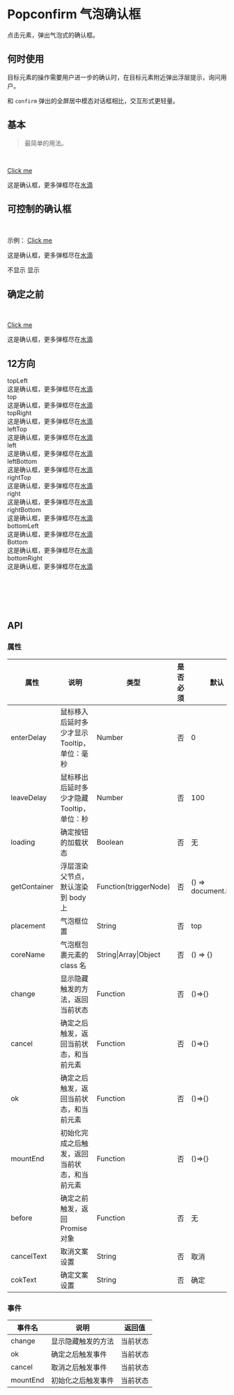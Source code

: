 # Popconfirm 气泡确认框

点击元素，弹出气泡式的确认框。

## 何时使用

目标元素的操作需要用户进一步的确认时，在目标元素附近弹出浮层提示，询问用户。

和 `confirm` 弹出的全屏居中模态对话框相比，交互形式更轻量。


## 基本
>最简单的用法。

<br>
<p>
  <w-popconfirm>
    <a href="javascript:;">Click me</a>
    <div slot="content">
      <p style="margin: 0;">这是确认框，更多弹框尽在<a href="https://github.com/fe6/water" target="_blank">水滴</a></p>
    </div>
  </w-popconfirm>
</p>

## 可控制的确认框

<br>
<p>
  示例：
  <w-popconfirm v-model="oneStatus" okText="知道了" cancelText="关闭">
    <a href="javascript:;">Click me</a>
    <div slot="content">
      <p style="margin: 0;">这是确认框，更多弹框尽在<a href="https://github.com/fe6/water" target="_blank">水滴</a></p>
    </div>
  </w-popconfirm>
</p>

<p>
  <w-switch v-model="oneStatus" :stop="true">
    <span slot="open">不显示</span>
    <span slot="close">显示</span>
  </w-switch>
</p>

## 确定之前

<br>
<p>
  <w-popconfirm :loading="isLoading" :before="before">
    <a href="javascript:;">Click me</a>
    <div slot="content">
      <p style="margin: 0;"><w-icon type="heart" /> 这是确认框，更多弹框尽在<a href="https://github.com/fe6/water" target="_blank">水滴</a></p>
    </div>
  </w-popconfirm>
</p>

## 12方向

<div class="popconfirm">
  <div class="demo-popover-top">
    <w-popconfirm coreName="demo-popover-core" placement="topLeft">
      <w-button prefix="popconfirm">topLeft</w-button>
      <div slot="content">
        <p style="margin: 0;"><w-icon type="heart" /> 这是确认框，更多弹框尽在<a href="https://github.com/fe6/water" target="_blank">水滴</a></p>
      </div>
    </w-popconfirm>
    <w-popconfirm coreName="demo-popover-core">
      <w-button prefix="popconfirm">top</w-button>
      <div slot="content">
        <p style="margin: 0;"><w-icon type="heart" /> 这是确认框，更多弹框尽在<a href="https://github.com/fe6/water" target="_blank">水滴</a></p>
      </div>
    </w-popconfirm>
    <w-popconfirm coreName="demo-popover-core" placement="topRight">
      <w-button prefix="popconfirm">topRight</w-button>
      <div slot="content">
        <p style="margin: 0;"><w-icon type="heart" /> 这是确认框，更多弹框尽在<a href="https://github.com/fe6/water" target="_blank">水滴</a></p>
      </div>
    </w-popconfirm>
  </div>
  <div class="demo-popover-left">
    <w-popconfirm coreName="demo-popover-core" placement="leftTop">
      <w-button prefix="popconfirm">leftTop</w-button>
      <div slot="content">
        <p style="margin: 0;"><w-icon type="heart" /> 这是确认框，更多弹框尽在<a href="https://github.com/fe6/water" target="_blank">水滴</a></p>
      </div>
    </w-popconfirm>
    <w-popconfirm coreName="demo-popover-core" placement="left">
      <w-button prefix="popconfirm">left</w-button>
      <div slot="content">
        <p style="margin: 0;"><w-icon type="heart" /> 这是确认框，更多弹框尽在<a href="https://github.com/fe6/water" target="_blank">水滴</a></p>
      </div>
    </w-popconfirm>
    <w-popconfirm coreName="demo-popover-core" placement="leftBottom">
      <w-button prefix="popconfirm">leftBottom</w-button>
      <div slot="content">
        <p style="margin: 0;"><w-icon type="heart" /> 这是确认框，更多弹框尽在<a href="https://github.com/fe6/water" target="_blank">水滴</a></p>
      </div>
    </w-popconfirm>
  </div>
  <div class="demo-popover-right">
    <w-popconfirm coreName="demo-popover-core" placement="rightTop">
      <w-button prefix="popconfirm">rightTop</w-button>
      <div slot="content">
        <p style="margin: 0;"><w-icon type="heart" /> 这是确认框，更多弹框尽在<a href="https://github.com/fe6/water" target="_blank">水滴</a></p>
      </div>
    </w-popconfirm>
    <w-popconfirm coreName="demo-popover-core" placement="right">
      <w-button prefix="popconfirm">right</w-button>
      <div slot="content">
        <p style="margin: 0;"><w-icon type="heart" /> 这是确认框，更多弹框尽在<a href="https://github.com/fe6/water" target="_blank">水滴</a></p>
      </div>
    </w-popconfirm>
    <w-popconfirm coreName="demo-popover-core" placement="rightBottom">
      <w-button prefix="popconfirm">rightBottom</w-button>
      <div slot="content">
        <p style="margin: 0;"><w-icon type="heart" /> 这是确认框，更多弹框尽在<a href="https://github.com/fe6/water" target="_blank">水滴</a></p>
      </div>
    </w-popconfirm>
  </div>
  <div class="demo-popover-bottom">
    <w-popconfirm coreName="demo-popover-core" placement="bottomLeft">
      <w-button prefix="popconfirm">bottomLeft</w-button>
      <div slot="content">
        <p style="margin: 0;"><w-icon type="heart" /> 这是确认框，更多弹框尽在<a href="https://github.com/fe6/water" target="_blank">水滴</a></p>
      </div>
    </w-popconfirm>
    <w-popconfirm coreName="demo-popover-core" placement="bottom">
      <w-button prefix="popconfirm">Bottom</w-button>
      <div slot="content">
        <p style="margin: 0;"><w-icon type="heart" /> 这是确认框，更多弹框尽在<a href="https://github.com/fe6/water" target="_blank">水滴</a></p>
      </div>
    </w-popconfirm>
    <w-popconfirm coreName="demo-popover-core" placement="bottomRight">
      <w-button prefix="popconfirm">bottomRight</w-button>
      <div slot="content">
        <p style="margin: 0;"><w-icon type="heart" /> 这是确认框，更多弹框尽在<a href="https://github.com/fe6/water" target="_blank">水滴</a></p>
      </div>
    </w-popconfirm>
  </div>
</div>

<br>
<br>
<br>
<br>
<br>

## API

### 属性

|属性|说明|类型|是否必须|默认|
|---|---|----|-------|---|
|enterDelay|鼠标移入后延时多少才显示 Tooltip，单位：毫秒|Number|否|0|
|leaveDelay|鼠标移出后延时多少才隐藏 Tooltip，单位：秒|Number|否|100|
|loading|确定按钮的加载状态|Boolean|否|无|
|getContainer|浮层渲染父节点，默认渲染到 body 上|Function(triggerNode)|否|() => document.body|
|placement|气泡框位置|String|否|top|
|coreName|气泡框包裹元素的 class 名|String\|Array\|Object|否|() => {}|
|change|显示隐藏触发的方法，返回当前状态|Function|否|()=>{}|
|cancel|确定之后触发，返回当前状态，和当前元素|Function|否|()=>{}|
|ok|确定之后触发，返回当前状态，和当前元素|Function|否|()=>{}|
|mountEnd|初始化完成之后触发，返回当前状态，和当前元素|Function|否|()=>{}|
|before|确定之前触发，返回 Promise 对象|Function|否|无|
|cancelText|取消文案设置|String|否|取消|
|cokText|确定文案设置|String|否|确定|

### 事件

|事件名|说明|返回值|
|-----|---|-----|
|change|显示隐藏触发的方法|当前状态|
|ok|确定之后触发事件|当前状态|
|cancel|取消之后触发事件|当前状态|
|mountEnd|初始化之后触发事件|当前状态|

<script>
import WIcon from '../water/icon/Icon';
import WSwitch from '../water/switch/Switch';
import WButton from '../water/button/Button';
import WPopconfirm from '../water/popconfirm/core';

export default {
  data() {
    return {
      sizeStatus: 0,
      oneStatus: false,
      isLoading: false,
      groupConfig: ['small', '', 'large',],}
    },
  components: {
    WPopconfirm,
    WButton,
    WIcon,
    WSwitch,
  },
  methods: {
    changeOneStatus() {
      this.oneStatus = !this.oneStatus;
    },
    before: async function() {
      this.isLoading = true;
      return new Promise((resolve, reject) => {
        setTimeout(() => {
          this.isLoading = false;
          resolve()
        }, 2000);
      } )
    },
  },
};
</script>
<style lang="scss">
$font-path: '../water/font/';
@import '../water/icon/style/icon.scss';
@import '../water/button/style/button.scss';
@import '../water/switch/style/switch.scss';
@import '../water/popconfirm/style/popconfirm.scss';
</style>
